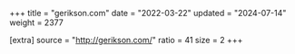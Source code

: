 +++
title = "gerikson.com"
date = "2022-03-22"
updated = "2024-07-14"
weight = 2377

[extra]
source = "http://gerikson.com/"
ratio = 41
size = 2
+++

